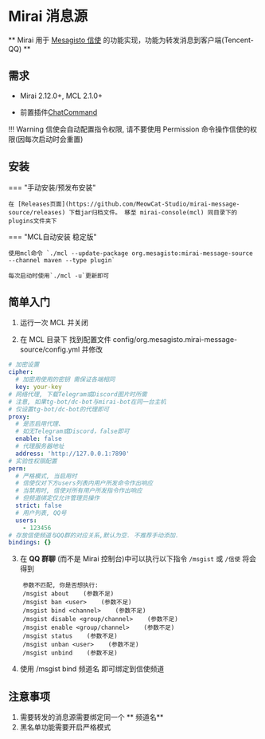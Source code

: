 # Mirai 消息源

** Mirai 用于 [Mesagisto 信使](https://github.com/MeowCat-Studio/mesagisto) 的功能实现，功能为转发消息到客户端(Tencent-QQ) **

## 需求

- Mirai 2.12.0+, MCL 2.1.0+

- 前置插件[ChatCommand](https://github.com/project-mirai/chat-command)

!!! Warning
    信使会自动配置指令权限, 请不要使用 Permission 命令操作信使的权限(因每次启动时会重置)
## 安装

=== "手动安装/预发布安装"

	在 [Releases页面](https://github.com/MeowCat-Studio/mirai-message-source/releases) 下载jar归档文件。 移至 mirai-console(mcl) 同目录下的plugins文件夹下

=== "MCL自动安装 稳定版"

	使用mcl命令 `./mcl --update-package org.mesagisto:mirai-message-source --channel maven --type plugin`

	每次启动时使用`./mcl -u`更新即可

## 简单入门

1. 运行一次 MCL 并关闭

2. 在 MCL 目录下 找到配置文件 config/org.mesagisto.mirai-message-source/config.yml 并修改
```yaml
# 加密设置
cipher:
  # 加密用使用的密钥 需保证各端相同
  key: your-key
# 网络代理, 下载Telegram或Discord图片时所需
# 注意, 如果tg-bot/dc-bot与mirai-bot在同一台主机
# 仅设置tg-bot/dc-bot的代理即可
proxy:
  # 是否启用代理、
  # 如无Telegram或Discord，false即可
  enable: false
  # 代理服务器地址
  address: 'http://127.0.0.1:7890'
# 实验性权限配置
perm: 
  # 严格模式, 当启用时
  # 信使仅对下方users列表内用户所发命令作出响应
  # 当禁用时, 信使对所有用户所发指令作出响应
  # 但频道绑定仅允许管理员操作
  strict: false
  # 用户列表, QQ号
  users: 
    - 123456
# 存放信使频道与QQ群的对应关系,默认为空. 不推荐手动添加.
bindings: {}
```

3. 在 **QQ 群聊** (而不是 Mirai 控制台)中可以执行以下指令 `/msgist` 或 `/信使` 将会得到
```text
    参数不匹配, 你是否想执行: 
    /msgist about    (参数不足)
    /msgist ban <user>    (参数不足)
    /msgist bind <channel>    (参数不足)
    /msgist disable <group/channel>    (参数不足)
    /msgist enable <group/channel>    (参数不足)
    /msgist status    (参数不足)
    /msgist unban <user>    (参数不足)
    /msgist unbind    (参数不足)
```
4. 使用 /msgist bind 频道名 即可绑定到信使频道

## 注意事项
 1. 需要转发的消息源需要绑定同一个 ** 频道名**
 2. 黑名单功能需要开启严格模式
